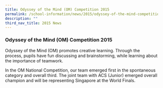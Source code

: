 ```yaml
---
title: Odyssey of the Mind (OM) Competition 2015
permalink: /school-information/news/2015/odyssey-of-the-mind-competition/
description: ""
third_nav_title: 2015 News
---
```

### **Odyssey of the Mind (OM) Competition 2015**
Odyssey of the Mind (OM) promotes creative learning. Through the process, pupils have fun discussing and brainstorming, while learning about the importance of teamwork.

In the OM National Competition, our team emerged first in the spontaneous category and overall third. The joint team with ACS (Junior) emerged overall champion and will be representing Singapore at the World Finals.